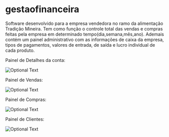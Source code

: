 # gestaofinanceira
Software desenvolvido para a empresa vendedora no ramo da alimentação Tradição Mineira. Tem como função o controle total das vendas e compras feitas pela empresa em determinado tempo(dia,semana,mês,ano). Ademais contém um painel administrativo com as informações de caixa da empresa, tipos de pagamentos, valores de entrada, de saída e lucro individual de cada produto.

Painel de Detalhes da conta:

![Optional Text](../master/assets/img/account.jpg)

Painel de Vendas:

![Optional Text](../master/assets/img/payments.jpg)

Painel de Compras:

![Optional Text](../master/assets/img/buyers.jpg)

Painel de Clientes:

![Optional Text](../master/assets/img/clients.jpg)
